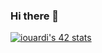 ### Hi there 👋

[![iouardi's 42 stats](https://badge.mediaplus.ma/darkblue/iouardi)](https://github.com/oakoudad/badge42)
